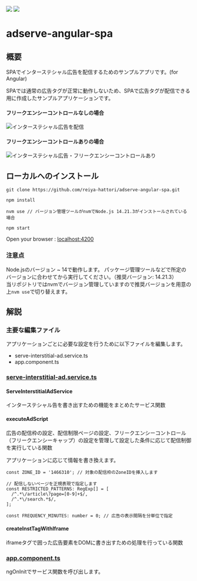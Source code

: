 ![](https://img.shields.io/badge/11.2.14-Angular-DD0031.svg?logo=angular&style=plastic)
![](https://img.shields.io/badge/~14.21.3-Node.js-339933.svg?logo=node.js&style=plastic)
# adserve-angular-spa

## 概要
SPAでインターステシャル広告を配信するためのサンプルアプリです。(for Angular)

SPAでは通常の広告タグが正常に動作しないため、SPAで広告タグが配信できる用に作成したサンプルアプリケーションです。

#### フリークエンシーコントロールなしの場合

![インターステシャル広告を配信](https://github.com/reiya-hattori/adserve-angular-spa/assets/135287492/2f47bc56-59ef-4b97-a9b8-87618ec8a4f6)

#### フリークエンシーコントロールありの場合

![インターステシャル広告・フリークエンシーコントロールあり](https://github.com/reiya-hattori/adserve-angular-spa/assets/135287492/9707afe6-0363-4dda-9c63-3fdf19256747)

## ローカルへのインストール
```
git clone https://github.com/reiya-hattori/adserve-angular-spa.git

npm install

nvm use // バージョン管理ツールがnvmでNode.js 14.21.3がインストールされている場合

npm start
```

Open your browser : [localhost:4200](http://localhost:4200/)

### 注意点
Node.jsのバージョン ~ 14で動作します。
パッケージ管理ツールなどで所定のバージョンに合わせてから実行してください。（推奨バージョン: 14.21.3）\
当リポジトリではnvmでバージョン管理していますので推奨バージョンを用意の上`nvm use`で切り替えます。
## 解説

### 主要な編集ファイル
アプリケーションごとに必要な設定を行うために以下ファイルを編集します。
- serve-interstitial-ad.service.ts
- app.component.ts

### [serve-interstitial-ad.service.ts](./src/app/services/serve-interstitial-ad.service.ts)

#### ServeInterstitialAdService
インターステシャル告を書き出すための機能をまとめたサービス関数

#### executeAdScript
広告の配信枠の設定、配信制限ページの設定、フリークエンシーコントロール（フリークエンシーキャップ）の設定を管理して設定した条件に応じて配信制御を実行している関数

アプリケーションに応じて情報を書き換えます。
```
const ZONE_ID = '1466310'; // 対象の配信枠のZoneIDを挿入します

// 配信しないページを正規表現で指定します
const RESTRICTED_PATTERNS: RegExp[] = [
  /^.*\/article\?page=[0-9]+$/,
  /^.*\/search.*$/,
];

const FREQUENCY_MINUTES: number = 0; // 広告の表示間隔を分単位で指定
```

#### createInstTagWithIframe
iframeタグで囲った広告要素をDOMに書き出すための処理を行っている関数

### [app.component.ts](./src/app/app.component.ts)
ngOnInitでサービス関数を呼び出します。
